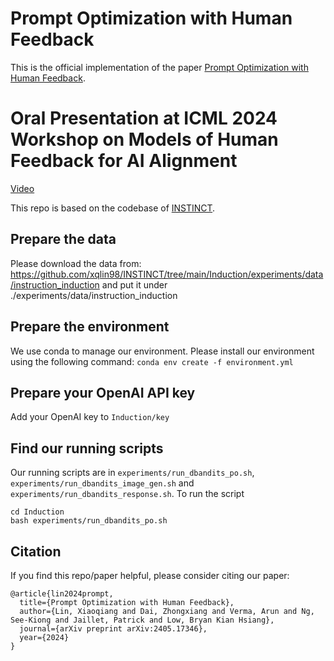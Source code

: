 # Prompt Optimization with Human Feedback
This is the official implementation of the paper [Prompt Optimization with Human Feedback](https://arxiv.org/abs/2405.17346).

# Oral Presentation at ICML 2024 Workshop on Models of Human Feedback for AI Alignment

[Video](https://www.bilibili.com/video/BV13daQeuEgb)

This repo is based on the codebase of [INSTINCT](https://github.com/xqlin98/INSTINCT).
## Prepare the data
Please download the data from: https://github.com/xqlin98/INSTINCT/tree/main/Induction/experiments/data/instruction_induction and put it under ./experiments/data/instruction_induction

## Prepare the environment
We use conda to manage our environment. Please install our environment using the following command:
`conda env create -f environment.yml`

## Prepare your OpenAI API key
Add your OpenAI key to `Induction/key`

## Find our running scripts
Our running scripts are in
`experiments/run_dbandits_po.sh`, `experiments/run_dbandits_image_gen.sh` and `experiments/run_dbandits_response.sh`. To run the script
```
cd Induction
bash experiments/run_dbandits_po.sh
```

## Citation
If you find this repo/paper helpful, please consider citing our paper:
```
@article{lin2024prompt,
  title={Prompt Optimization with Human Feedback},
  author={Lin, Xiaoqiang and Dai, Zhongxiang and Verma, Arun and Ng, See-Kiong and Jaillet, Patrick and Low, Bryan Kian Hsiang},
  journal={arXiv preprint arXiv:2405.17346},
  year={2024}
}
```
